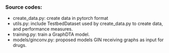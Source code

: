 ### Source codes:

+ create_data.py: create data in pytorch format
+ utils.py: include TestbedDataset used by create_data.py to create data, and performance measures.
+ training.py: train a GraphDTA model.
+ models/ginconv.py: proposed models GIN receiving
  graphs as input for drugs.
